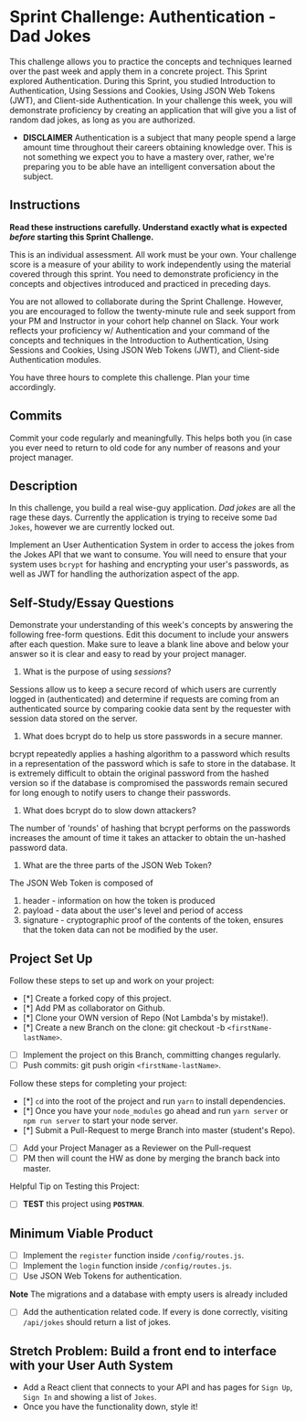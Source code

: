 # Sprint Challenge: Authentication - Dad Jokes

This challenge allows you to practice the concepts and techniques learned over the past week and apply them in a concrete project. This Sprint explored Authentication. During this Sprint, you studied Introduction to Authentication, Using Sessions and Cookies, Using JSON Web Tokens (JWT), and Client-side Authentication. In your challenge this week, you will demonstrate proficiency by creating an application that will give you a list of random dad jokes, as long as you are authorized.

- **DISCLAIMER** Authentication is a subject that many people spend a large amount time throughout their careers obtaining knowledge over. This is not something we expect you to have a mastery over, rather, we're preparing you to be able have an intelligent conversation about the subject.

## Instructions

**Read these instructions carefully. Understand exactly what is expected _before_ starting this Sprint Challenge.**

This is an individual assessment. All work must be your own. Your challenge score is a measure of your ability to work independently using the material covered through this sprint. You need to demonstrate proficiency in the concepts and objectives introduced and practiced in preceding days.

You are not allowed to collaborate during the Sprint Challenge. However, you are encouraged to follow the twenty-minute rule and seek support from your PM and Instructor in your cohort help channel on Slack. Your work reflects your proficiency w/ Authentication and your command of the concepts and techniques in the Introduction to Authentication, Using Sessions and Cookies, Using JSON Web Tokens (JWT), and Client-side Authentication modules.

You have three hours to complete this challenge. Plan your time accordingly.

## Commits

Commit your code regularly and meaningfully. This helps both you (in case you ever need to return to old code for any number of reasons and your project manager.

## Description

In this challenge, you build a real wise-guy application. _Dad jokes_ are all the rage these days. Currently the application is trying to receive some `Dad Jokes`, however we are currently locked out.

Implement an User Authentication System in order to access the jokes from the Jokes API that we want to consume. You will need to ensure that your system uses `bcrypt` for hashing and encrypting your user's passwords, as well as JWT for handling the authorization aspect of the app.

## Self-Study/Essay Questions

Demonstrate your understanding of this week's concepts by answering the following free-form questions. Edit this document to include your answers after each question. Make sure to leave a blank line above and below your answer so it is clear and easy to read by your project manager.

1. What is the purpose of using _sessions_?

Sessions allow us to keep a secure record of which users are currently logged in (authenticated) and determine if requests are coming from an authenticated source by comparing cookie data sent by the requester with session data stored on the server.

1. What does bcrypt do to help us store passwords in a secure manner.

bcrypt repeatedly applies a hashing algorithm to a password which results in a representation of the password which is safe to store in the database. It is extremely difficult to obtain the original password from the hashed version so if the database is compromised the passwords remain secured for long enough to notify users to change their passwords.

1. What does bcrypt do to slow down attackers?

The number of 'rounds' of hashing that bcrypt performs on the passwords increases the amount of time it takes an attacker to obtain the un-hashed password data.

1. What are the three parts of the JSON Web Token?

The JSON Web Token is composed of
  1. header - information on how the token is produced
  2. payload  - data about the user's level and period of access
  3. signature - cryptographic proof of the contents of the token, ensures that the token data can not be modified by the user.

## Project Set Up

Follow these steps to set up and work on your project:

- [*] Create a forked copy of this project.
- [*] Add PM as collaborator on Github.
- [*] Clone your OWN version of Repo (Not Lambda's by mistake!).
- [*] Create a new Branch on the clone: git checkout -b `<firstName-lastName>`.
- [ ] Implement the project on this Branch, committing changes regularly.
- [ ] Push commits: git push origin `<firstName-lastName>`.

Follow these steps for completing your project:

- [*] `cd` into the root of the project and run `yarn` to install dependencies.
- [*] Once you have your `node_modules` go ahead and run `yarn server` or `npm run server` to start your node server.
- [*] Submit a Pull-Request to merge <firstName-lastName> Branch into master (student's  Repo).
- [ ] Add your Project Manager as a Reviewer on the Pull-request
- [ ] PM then will count the HW as done by  merging the branch back into master.

Helpful Tip on Testing this Project:

- [ ] **TEST** this project using **`POSTMAN`**.

## Minimum Viable Product

- [ ] Implement the `register` function inside `/config/routes.js`.
- [ ] Implement the `login` function inside `/config/routes.js`.
- [ ] Use JSON Web Tokens for authentication.

**Note** The migrations and a database with empty users is already included

- [ ] Add the authentication related code. If every is done correctly, visiting `/api/jokes` should return a list of jokes.

## Stretch Problem: Build a front end to interface with your User Auth System

- Add a React client that connects to your API and has pages for `Sign Up`, `Sign In` and showing a list of `Jokes`.
- Once you have the functionality down, style it!
